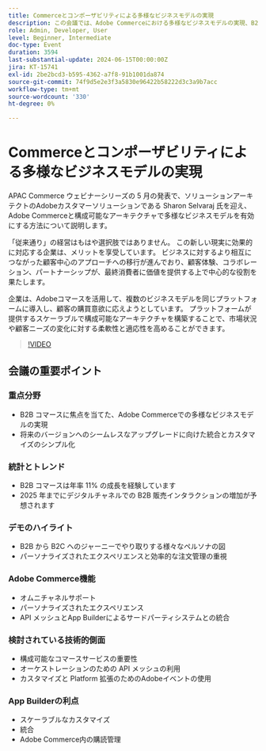 ```yaml
---
title: Commerceとコンポーザビリティによる多様なビジネスモデルの実現
description: この会議では、Adobe Commerceにおける多様なビジネスモデルの実現、B2B コマースの成長トレンドのハイライト、シームレスなアップグレードのための統合の簡素化の重要性の強調、デモを通じたパーソナライズされた B2B と B2C のインタラクションの紹介、オムニチャネルサポートや API メッシュ統合などのAdobe Commerce機能の説明、構成可能なコマースサービスのメリットの説明、プラットフォーム内のスケーラブルなカスタマイズとサブスクリプション管理のためのApp Builderの導入について説明を行いました。
role: Admin, Developer, User
level: Beginner, Intermediate
doc-type: Event
duration: 3594
last-substantial-update: 2024-06-15T00:00:00Z
jira: KT-15741
exl-id: 2be2bcd3-b595-4362-a7f8-91b1001da874
source-git-commit: 74f9d5e2e3f3a5830e96422b58222d3c3a9b7acc
workflow-type: tm+mt
source-wordcount: '330'
ht-degree: 0%

---
```


# Commerceとコンポーザビリティによる多様なビジネスモデルの実現

APAC Commerce ウェビナーシリーズの 5 月の発表で、ソリューションアーキテクトのAdobeカスタマーソリューションである Sharon Selvaraj 氏を迎え、Adobe Commerceと構成可能なアーキテクチャで多様なビジネスモデルを有効にする方法について説明します。

「従来通り」の経営はもはや選択肢ではありません。 この新しい現実に効果的に対応する企業は、メリットを享受しています。 ビジネスに対するより相互につながった顧客中心のアプローチへの移行が進んでおり、顧客体験、コラボレーション、パートナーシップが、最終消費者に価値を提供する上で中心的な役割を果たします。

企業は、Adobeコマースを活用して、複数のビジネスモデルを同じプラットフォームに導入し、顧客の購買意欲に応えようとしています。 プラットフォームが提供するスケーラブルで構成可能なアーキテクチャを構築することで、市場状況や顧客ニーズの変化に対する柔軟性と適応性を高めることができます。

>[!VIDEO](https://video.tv.adobe.com/v/3429800/?learn=on)

## 会議の重要ポイント

### 重点分野

* B2B コマースに焦点を当てた、Adobe Commerceでの多様なビジネスモデルの実現
* 将来のバージョンへのシームレスなアップグレードに向けた統合とカスタマイズのシンプル化

### 統計とトレンド

* B2B コマースは年率 11% の成長を経験しています
* 2025 年までにデジタルチャネルでの B2B 販売インタラクションの増加が予想されます

### デモのハイライト

* B2B から B2C へのジャーニーでやり取りする様々なペルソナの図
* パーソナライズされたエクスペリエンスと効率的な注文管理の重視

### Adobe Commerce機能

* オムニチャネルサポート
* パーソナライズされたエクスペリエンス
* API メッシュとApp Builderによるサードパーティシステムとの統合

### 検討されている技術的側面

* 構成可能なコマースサービスの重要性
* オーケストレーションのための API メッシュの利用
* カスタマイズと Platform 拡張のためのAdobeイベントの使用

### App Builderの利点

* スケーラブルなカスタマイズ
* 統合
* Adobe Commerce内の購読管理
